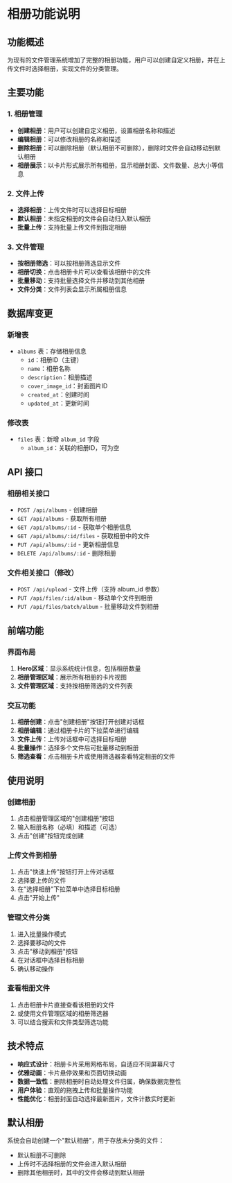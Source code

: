 # 相册功能说明

## 功能概述

为现有的文件管理系统增加了完整的相册功能，用户可以创建自定义相册，并在上传文件时选择相册，实现文件的分类管理。

## 主要功能

### 1. 相册管理
- **创建相册**：用户可以创建自定义相册，设置相册名称和描述
- **编辑相册**：可以修改相册的名称和描述
- **删除相册**：可以删除相册（默认相册不可删除），删除时文件会自动移动到默认相册
- **相册展示**：以卡片形式展示所有相册，显示相册封面、文件数量、总大小等信息

### 2. 文件上传
- **选择相册**：上传文件时可以选择目标相册
- **默认相册**：未指定相册的文件会自动归入默认相册
- **批量上传**：支持批量上传文件到指定相册

### 3. 文件管理
- **按相册筛选**：可以按相册筛选显示文件
- **相册切换**：点击相册卡片可以查看该相册中的文件
- **批量移动**：支持批量选择文件并移动到其他相册
- **文件分类**：文件列表会显示所属相册信息

## 数据库变更

### 新增表
- `albums` 表：存储相册信息
  - `id`：相册ID（主键）
  - `name`：相册名称
  - `description`：相册描述
  - `cover_image_id`：封面图片ID
  - `created_at`：创建时间
  - `updated_at`：更新时间

### 修改表
- `files` 表：新增 `album_id` 字段
  - `album_id`：关联的相册ID，可为空

## API 接口

### 相册相关接口
- `POST /api/albums` - 创建相册
- `GET /api/albums` - 获取所有相册
- `GET /api/albums/:id` - 获取单个相册信息
- `GET /api/albums/:id/files` - 获取相册中的文件
- `PUT /api/albums/:id` - 更新相册信息
- `DELETE /api/albums/:id` - 删除相册

### 文件相关接口（修改）
- `POST /api/upload` - 文件上传（支持 album_id 参数）
- `PUT /api/files/:id/album` - 移动单个文件到相册
- `PUT /api/files/batch/album` - 批量移动文件到相册

## 前端功能

### 界面布局
1. **Hero区域**：显示系统统计信息，包括相册数量
2. **相册管理区域**：展示所有相册的卡片视图
3. **文件管理区域**：支持按相册筛选的文件列表

### 交互功能
1. **相册创建**：点击"创建相册"按钮打开创建对话框
2. **相册编辑**：通过相册卡片的下拉菜单进行编辑
3. **文件上传**：上传对话框中可选择目标相册
4. **批量操作**：选择多个文件后可批量移动到相册
5. **筛选查看**：点击相册卡片或使用筛选器查看特定相册的文件

## 使用说明

### 创建相册
1. 点击相册管理区域的"创建相册"按钮
2. 输入相册名称（必填）和描述（可选）
3. 点击"创建"按钮完成创建

### 上传文件到相册
1. 点击"快速上传"按钮打开上传对话框
2. 选择要上传的文件
3. 在"选择相册"下拉菜单中选择目标相册
4. 点击"开始上传"

### 管理文件分类
1. 进入批量操作模式
2. 选择要移动的文件
3. 点击"移动到相册"按钮
4. 在对话框中选择目标相册
5. 确认移动操作

### 查看相册文件
1. 点击相册卡片直接查看该相册的文件
2. 或使用文件管理区域的相册筛选器
3. 可以结合搜索和文件类型筛选功能

## 技术特点

- **响应式设计**：相册卡片采用网格布局，自适应不同屏幕尺寸
- **优雅动画**：卡片悬停效果和页面切换动画
- **数据一致性**：删除相册时自动处理文件归属，确保数据完整性
- **用户体验**：直观的拖拽上传和批量操作功能
- **性能优化**：相册封面自动选择最新图片，文件计数实时更新

## 默认相册

系统会自动创建一个"默认相册"，用于存放未分类的文件：
- 默认相册不可删除
- 上传时不选择相册的文件会进入默认相册
- 删除其他相册时，其中的文件会移动到默认相册 